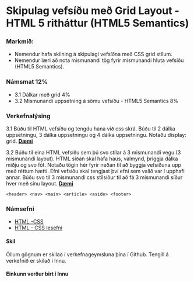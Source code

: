 # Skipulag vefsíðu með Grid Layout - HTML 5 ritháttur (HTML5 Semantics)

### Markmið:

- Nemendur hafa skilning á skipulagi vefsíðna með CSS grid stílum.
- Nemendur læri að nota mismunandi tög fyrir mismunandi hluta vefsíðu (HTML5 Semantics).

### Námsmat 12%

- 3.1 Dálkar með grid 4% 
- 3.2 Mismunandi uppsetning á sömu vefsíðu - HTML5 Semantics 8%

### Verkefnalýsing

3.1 Búðu til HTML vefsíðu og tengdu hana við css skrá.  Búðu til 2 dálka uppsetningu, 3 dálka uppsetningu og 4 dálka uppsetningu.  Notaðu display: grid. [**Dæmi**](https://vefgrunnur.github.io/synidaemi/verkefni-2/)

3.2 Búðu til eina HTML vefsíðu sem þú svo stílar á 3 mismunandi vegu (3 mismunandi layout).  HTML síðan skal hafa haus, valmynd, þriggja dálka miðju og svo fót.  Notaðu tögin hér fyrir neðan til að byggja vefsíðuna upp með réttum hætti.  Efni vefsíðu skal tengjast því efni sem valið var í upphafi annar.  Búðu svo til 3 mismunandi css stílsíður til að fá 3 mismunandi síður hver með sínu layout.  [**Dæmi**](https://vefgrunnur.github.io/synidaemi/verkefni-2/)

```
<header> <nav> <main> <article> <aside> <footer> 
```


### Námsefni

* [HTML -CSS](Namsefni-2/README.md)
* [HTML - CSS lesefni](Namsefni-2/HTML-CSS/)

#### Skil

Öllum gögnum er skilað í verkefnageymsluna þína í Github. Tengill á verkefnið er skilað í Innu.

#### Einkunn verður birt í Innu
